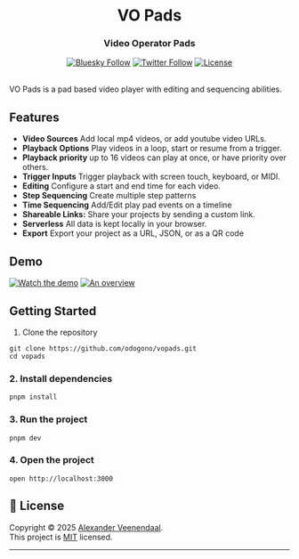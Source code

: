 

<div align="center">
  <h1 align="center">VO Pads</h1>
  <h3>Video Operator Pads</h3>
</div>


<div align="center">
  <a href="https://bsky.app/profile/vo.odgn.net"><img alt="Bluesky Follow" src="https://img.shields.io/badge/follow-@vo.odgn.net-whitesmoke?style=social&logo=bluesky"></a>
  <a href="https://twitter.com/vopads"><img alt="Twitter Follow" src="https://img.shields.io/twitter/follow/vopads"></a>
  <a href="https://github.com/odogono/vopads/blob/main/LICENSE"><img alt="License" src="https://img.shields.io/badge/license-MIT-green"></a>
</div>

<br/>

VO Pads is a pad based video player with editing and sequencing abilities.

## Features

- **Video Sources** Add local mp4 videos, or add youtube video URLs.
- **Playback Options** Play videos in a loop, start or resume from a trigger.
- **Playback priority** up to 16 videos can play at once, or have priority over others.
- **Trigger Inputs** Trigger playback with screen touch, keyboard, or MIDI.
- **Editing** Configure a start and end time for each video.
- **Step Sequencing** Create multiple step patterns
- **Time Sequencing** Add/Edit play pad events on a timeline
- **Shareable Links:** Share your projects by sending a custom link.
- **Serverless** All data is kept locally in your browser.
- **Export** Export your project as a URL, JSON, or as a QR code


## Demo

[![Watch the demo](https://img.youtube.com/vi/R0DIJ43FIp0/hqdefault.jpg)](https://www.youtube.com/watch?v=R0DIJ43FIp0)
[![An overview](https://img.youtube.com/vi/fIHXmgrRzSc/hqdefault.jpg)](https://www.youtube.com/watch?v=fIHXmgrRzSc)


## Getting Started

1. Clone the repository

```shell
git clone https://github.com/odogono/vopads.git
cd vopads
```


### 2. Install dependencies

```shell
pnpm install
```


### 3. Run the project

```shell
pnpm dev
```


### 4. Open the project

```shell
open http://localhost:3000
```


## 📝 License

Copyright © 2025 [Alexander Veenendaal](https://github.com/odogono).<br />
This project is [MIT](https://github.com/odogono/vopads/blob/main/LICENSE) licensed.

---